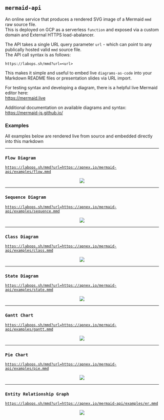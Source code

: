 ## `mermaid-api`
An online service that produces a rendered SVG image of a Mermaid `mmd` raw source file.  
This is deployed on GCP as a serverless `function` and exposed via a custom domain and External HTTPS load-abalancer.  

The API takes a single URL query parameter `url` - which can point to any publically hosted valid `mmd` source file.  
The API call syntax is as follows:
```
https://labops.sh/mmd?url=<url>
```

This makes it simple and useful to embed live `diagrams-as-code` into your Markdown README files or presentation slides via URL import.  

For testing syntax and developing a diagram, there is a helpful live Mermaid editor here:  
https://mermaid.live

Additional documentation on available diagrams and syntax:  
https://mermaid-js.github.io/

### Examples
All examples below are rendered live from source and embedded directly into this markdown

---
### `Flow Diagram`
[`https://labops.sh/mmd?url=https://apnex.io/mermaid-api/examples/flow.mmd`](https://labops.sh/mmd?url=https://apnex.io/mermaid-api/examples/flow.mmd)
<p align="center">
	<img src="https://labops.sh/mmd?url=https://apnex.io/mermaid-api/examples/flow.mmd" />
</p>

---
### `Sequence Diagram`
[`https://labops.sh/mmd?url=https://apnex.io/mermaid-api/examples/sequence.mmd`](https://labops.sh/mmd?url=https://apnex.io/mermaid-api/examples/sequence.mmd)
<p align="center">
	<img src="https://labops.sh/mmd?url=https://apnex.io/mermaid-api/examples/sequence.mmd" />
</p>

---
### `Class Diagram`
[`https://labops.sh/mmd?url=https://apnex.io/mermaid-api/examples/class.mmd`](https://labops.sh/mmd?url=https://apnex.io/mermaid-api/examples/class.mmd)
<p align="center">
	<img src="https://labops.sh/mmd?url=https://apnex.io/mermaid-api/examples/class.mmd" />
</p>

---
### `State Diagram`
[`https://labops.sh/mmd?url=https://apnex.io/mermaid-api/examples/state.mmd`](https://labops.sh/mmd?url=https://apnex.io/mermaid-api/examples/state.mmd)
<p align="center">
	<img src="https://labops.sh/mmd?url=https://apnex.io/mermaid-api/examples/state.mmd" />
</p>

---
### `Gantt Chart`
[`https://labops.sh/mmd?url=https://apnex.io/mermaid-api/examples/gantt.mmd`](https://labops.sh/mmd?url=https://apnex.io/mermaid-api/examples/gantt.mmd)
<p align="center">
	<img src="https://labops.sh/mmd?url=https://apnex.io/mermaid-api/examples/gantt.mmd" />
</p>

---
### `Pie Chart`
[`https://labops.sh/mmd?url=https://apnex.io/mermaid-api/examples/pie.mmd`](https://labops.sh/mmd?url=https://apnex.io/mermaid-api/examples/pie.mmd)
<p align="center">
	<img src="https://labops.sh/mmd?url=https://apnex.io/mermaid-api/examples/pie.mmd" />
</p>

---
### `Entity Relationship Graph`
[`https://labops.sh/mmd?url=https://apnex.io/mermaid-api/examples/er.mmd`](https://labops.sh/mmd?url=https://apnex.io/mermaid-api/examples/er.mmd)
<p align="center">
	<img src="https://labops.sh/mmd?url=https://apnex.io/mermaid-api/examples/er.mmd" />
</p>
